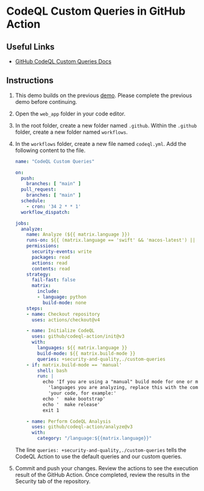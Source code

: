 # CodeQL Custom Queries in GitHub Action

## Useful Links

- [GitHub CodeQL Custom Queries Docs](https://docs.github.com/en/code-security/codeql-cli/using-the-advanced-functionality-of-the-codeql-cli/using-custom-queries-with-the-codeql-cli)

## Instructions

1. This demo builds on the previous [demo](./08_codeql_custom_query.md). Please complete the previous demo before continuing.

1. Open the `web_app` folder in your code editor.

1. In the root folder, create a new folder named `.github`. Within the `.github` folder, create a new folder named `workflows`.

1. In the `workflows` folder, create a new file named `codeql.yml`. Add the following content to the file.

    ```yml
    name: "CodeQL Custom Queries"

    on:
      push:
        branches: [ "main" ]
      pull_request:
        branches: [ "main" ]
      schedule:
        - cron: '34 2 * * 1'
      workflow_dispatch:

    jobs:
      analyze:
        name: Analyze (${{ matrix.language }})
        runs-on: ${{ (matrix.language == 'swift' && 'macos-latest') || 'ubuntu-latest' }}
        permissions:
          security-events: write
          packages: read
          actions: read
          contents: read
        strategy:
          fail-fast: false
          matrix:
            include:
            - language: python
              build-mode: none
        steps:
        - name: Checkout repository
          uses: actions/checkout@v4

        - name: Initialize CodeQL
          uses: github/codeql-action/init@v3
          with:
            languages: ${{ matrix.language }}
            build-mode: ${{ matrix.build-mode }}
            queries: +security-and-quality,./custom-queries
        - if: matrix.build-mode == 'manual'
            shell: bash
            run: |
              echo 'If you are using a "manual" build mode for one or more of the' \
                'languages you are analyzing, replace this with the commands to build' \
                'your code, for example:'
              echo '  make bootstrap'
              echo '  make release'
              exit 1

        - name: Perform CodeQL Analysis
          uses: github/codeql-action/analyze@v3
          with:
            category: "/language:${{matrix.language}}"
    ```

    The line `queries: +security-and-quality,./custom-queries` tells the CodeQL Action to use the default queries and our custom queries.

1. Commit and push your changes. Review the actions to see the execution result of the GitHub Action. Once completed, review the results in the Security tab of the repository.
